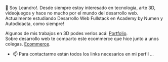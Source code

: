 👋 Soy Leandro!. Desde siempre estoy interesado en tecnologia, arte 3D, videojuegos y hace no mucho por el mundo del desarrollo web.\
Actualmente estudiando Desarrollo Web Fullstack en Academy by Numen y Autodidacta, como siempre!

Algunos de mis trabajos en 3D podes verlos acá: [Portfolio](https://www.artstation.com/leandrocastagno).\
Sobre desarrollo web te comparto este ecommerce que hice junto a unos colegas. [Ecommerce](https://proyecto-numen-ecommerce-app.vercel.app/#hero-home).

- 📫 Para contactarme están todos los links necesarios en mi perfil ...

<!---
LDC-ar/LDC-ar is a ✨ special ✨ repository because its `README.md` (this file) appears on your GitHub profile.
You can click the Preview link to take a look at your changes.
--->
